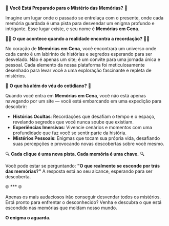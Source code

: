 🔮 **Você Está Preparado para o Mistério das Memórias?** 🔮

Imagine um lugar onde o passado se entrelaça com o presente, onde cada memória guardada é uma pista para desvendar um enigma profundo e intrigante. Esse lugar existe, e seu nome é **Memórias em Cena**. 

🕵️‍♂️ **O que acontece quando a realidade encontra a recordação?** 🕵️‍♀️

No coração de **Memórias em Cena**, você encontrará um universo onde cada canto é um labirinto de histórias e segredos esperando para ser desvelado. Não é apenas um site; é um convite para uma jornada única e pessoal. Cada elemento da nossa plataforma foi meticulosamente desenhado para levar você a uma exploração fascinante e repleta de mistérios.

🌟 **O que há além do véu do cotidiano?** 🌟

Quando você entra em **Memórias em Cena**, você não está apenas navegando por um site — você está embarcando em uma expedição para descobrir:

- **Histórias Ocultas**: Recordações que desafiam o tempo e o espaço, revelando segredos que você nunca soube que existiam.
- **Experiências Imersivas**: Vivencie cenários e momentos com uma profundidade que faz você se sentir parte da história.
- **Mistérios Pessoais**: Enigmas que tocam sua própria vida, desafiando suas percepções e provocando novas descobertas sobre você mesmo.

🔍 **Cada clique é uma nova pista. Cada memória é uma chave.** 🔍

Você pode estar se perguntando: **"O que realmente se esconde por trás das memórias?"** A resposta está ao seu alcance, esperando para ser descoberta. 

🌐 *** 🌐

Apenas os mais audaciosos irão conseguir desvendar todos os mistérios. Está pronto para enfrentar o desconhecido? Venha e descubra o que está escondido nas memórias que moldam nosso mundo.

**O enigma o aguarda.**


 
 

 
